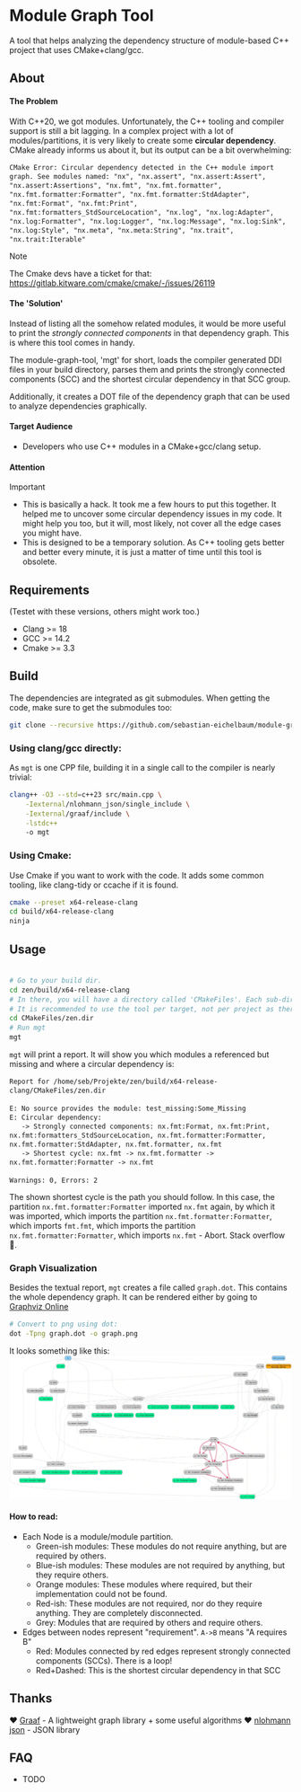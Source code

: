 # Module Graph Tool

A tool that helps analyzing the dependency structure of module-based C++ project that uses CMake+clang/gcc.

## About

#### The Problem

With C++20, we got modules. Unfortunately, the C++ tooling and compiler support is still a bit lagging. In a complex project with a lot of modules/partitions, it is very likely to create some **circular dependency**. CMake already informs us about it, but its output can be a bit overwhelming:

```
CMake Error: Circular dependency detected in the C++ module import graph. See modules named: "nx", "nx.assert", "nx.assert:Assert", "nx.assert:Assertions", "nx.fmt", "nx.fmt.formatter", "nx.fmt.formatter:Formatter", "nx.fmt.formatter:StdAdapter", "nx.fmt:Format", "nx.fmt:Print", "nx.fmt:formatters_StdSourceLocation", "nx.log", "nx.log:Adapter", "nx.log:Formatter", "nx.log:Logger", "nx.log:Message", "nx.log:Sink", "nx.log:Style", "nx.meta", "nx.meta:String", "nx.trait", "nx.trait:Iterable"
```

> [!NOTE]
> The Cmake devs have a ticket for that: https://gitlab.kitware.com/cmake/cmake/-/issues/26119

#### The 'Solution'

Instead of listing all the somehow related modules, it would be more useful to print the _strongly connected components_ in that dependency graph. This is where this tool comes in handy.

The module-graph-tool, 'mgt' for short, loads the compiler generated DDI files in your build directory, parses them and prints the strongly connected components (SCC) and the shortest circular dependency in that SCC group.

Additionally, it creates a DOT file of the dependency graph that can be used to analyze dependencies graphically.

#### Target Audience

-   Developers who use C++ modules in a CMake+gcc/clang setup.

#### Attention

> [!IMPORTANT]
>
> -   This is basically a hack. It took me a few hours to put this together. It helped me to uncover some circular dependency issues in my code. It might help you too, but it will, most likely, not cover all the edge cases you might have.
> -   This is designed to be a temporary solution. As C++ tooling gets better and better every minute, it is just a matter of time until this tool is obsolete.

## Requirements

(Testet with these versions, others might work too.)

-   Clang >= 18
-   GCC >= 14.2
-   Cmake >= 3.3

## Build

The dependencies are integrated as git submodules. When getting the code, make sure to get the submodules too:

```sh
git clone --recursive https://github.com/sebastian-eichelbaum/module-graph-tool.git
```

### Using clang/gcc directly:

As `mgt` is one CPP file, building it in a single call to the compiler is nearly trivial:

```sh
clang++ -O3 --std=c++23 src/main.cpp \
    -Iexternal/nlohmann_json/single_include \
    -Iexternal/graaf/include \
    -lstdc++
    -o mgt
```

### Using Cmake:

Use Cmake if you want to work with the code. It adds some common tooling, like clang-tidy or ccache if it is found.

```sh
cmake --preset x64-release-clang
cd build/x64-release-clang
ninja
```

## Usage

```sh

# Go to your build dir.
cd zen/build/x64-release-clang
# In there, you will have a directory called 'CMakeFiles'. Each sub-directory is a target of your project.
# It is recommended to use the tool per target, not per project as there might be a lot of overlap.
cd CMakeFiles/zen.dir
# Run mgt
mgt
```

`mgt` will print a report. It will show you which modules a referenced but missing and where a circular dependency is:

```
Report for /home/seb/Projekte/zen/build/x64-release-clang/CMakeFiles/zen.dir

E: No source provides the module: test_missing:Some_Missing
E: Circular dependency:
   -> Strongly connected components: nx.fmt:Format, nx.fmt:Print, nx.fmt:formatters_StdSourceLocation, nx.fmt.formatter:Formatter, nx.fmt.formatter:StdAdapter, nx.fmt.formatter, nx.fmt
   -> Shortest cycle: nx.fmt -> nx.fmt.formatter -> nx.fmt.formatter:Formatter -> nx.fmt

Warnings: 0, Errors: 2
```

The shown shortest cycle is the path you should follow. In this case, the partition `nx.fmt.formatter:Formatter` imported `nx.fmt` again, by which it was imported, which imports the partition `nx.fmt.formatter:Formatter`, which imports `fmt.fmt`, which imports the partition `nx.fmt.formatter:Formatter`, which imports `nx.fmt` - Abort. Stack overflow 😬.

### Graph Visualization

Besides the textual report, `mgt` creates a file called `graph.dot`. This contains the whole dependency graph. It can be rendered either by going to [Graphviz Online](https://dreampuf.github.io/GraphvizOnline/?engine=dot)

```sh
# Convert to png using dot:
dot -Tpng graph.dot -o graph.png
```

It looks something like this:
![Rendered Graph](/doc/graph.webp?raw=true)

#### How to read:

-   Each Node is a module/module partition.
    -   Green-ish modules: These modules do not require anything, but are required by others.
    -   Blue-ish modules: These modules are not required by anything, but they require others.
    -   Orange modules: These modules where required, but their implementation could not be found.
    -   Red-ish: These modules are not required, nor do they require anything. They are completely disconnected.
    -   Grey: Modules that are required by others and require others.
-   Edges between nodes represent "requirement". `A->B` means "A requires B"
    -   Red: Modules connected by red edges represent strongly connected components (SCCs). There is a loop!
    -   Red+Dashed: This is the shortest circular dependency in that SCC

## Thanks

❤️ [Graaf](https://github.com/bobluppes/graaf) - A lightweight graph library + some useful algorithms
❤️ [nlohmann json](https://github.com/nlohmann/json) - JSON library

## FAQ

-   TODO
